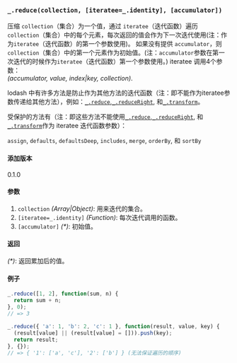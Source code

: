 ### `_.reduce(collection, [iteratee=_.identity], [accumulator])`[​](#_reducecollection-iteratee_identity-accumulator "_reducecollection-iteratee_identity-accumulator的直接链接")

压缩 `collection`（集合）为一个值，通过 `iteratee`（迭代函数）遍历 `collection`（集合）中的每个元素，每次返回的值会作为下一次迭代使用(注：作为`iteratee`（迭代函数）的第一个参数使用)。 如果没有提供 `accumulator`，则 `collection`（集合）中的第一个元素作为初始值。(注：`accumulator`参数在第一次迭代的时候作为`iteratee`（迭代函数）第一个参数使用。) iteratee 调用4个参数：  
_(accumulator, value, index|key, collection)_.  
  
lodash 中有许多方法是防止作为其他方法的迭代函数（注：即不能作为iteratee参数传递给其他方法），例如：[`_.reduce`](#reduce),[`_.reduceRight`](#reduceRight), 和[`_.transform`](#transform)。  
  
受保护的方法有（注：即这些方法不能使用[`_.reduce`](#reduce),[`_.reduceRight`](#reduceRight), 和[`_.transform`](#transform)作为 iteratee 迭代函数参数）：  

`assign`, `defaults`, `defaultsDeep`, `includes`, `merge`, `orderBy`, 和 `sortBy`

#### 添加版本

0.1.0

#### 参数

1.  `collection` _(Array|Object)_: 用来迭代的集合。
2.  `[iteratee=_.identity]` _(Function)_: 每次迭代调用的函数。
3.  `[accumulator]` _(\*)_: 初始值。

#### 返回

_(\*)_: 返回累加后的值。

#### 例子

```js
_.reduce([1, 2], function(sum, n) {
  return sum + n;
}, 0);
// => 3
 
_.reduce({ 'a': 1, 'b': 2, 'c': 1 }, function(result, value, key) {
  (result[value] || (result[value] = [])).push(key);
  return result;
}, {});
// => { '1': ['a', 'c'], '2': ['b'] } (无法保证遍历的顺序)

```